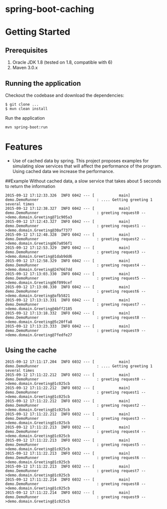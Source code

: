 spring-boot-caching
===================
# Getting Started

## Prerequisites

1. Oracle JDK 1.8 (tested on 1.8, compatible with 6)
2. Maven 3.0.x

## Running the application

Checkout the codebase and download the dependencies:

```
$ git clone ...
$ mvn clean install
```
Run the application 
```
mvn spring-boot:run
``` 

# Features
- Use of cached data by spring. This project proposes examples for simulating slow services that will affect the performance of the program. Using cached data we increase the performance.

##Example
Without cached data, a slow service that takes about 5 seconds to return the information
```
2015-09-12 17:12:33.326  INFO 6042 --- [           main] demo.DemoRunner                          : .... Getting greeting 1 several times
2015-09-12 17:12:38.327  INFO 6042 --- [           main] demo.DemoRunner                          : greeting request0 -->demo.domain.Greeting@71c905a3
2015-09-12 17:12:43.327  INFO 6042 --- [           main] demo.DemoRunner                          : greeting request1 -->demo.domain.Greeting@30af7377
2015-09-12 17:12:48.328  INFO 6042 --- [           main] demo.DemoRunner                          : greeting request2 -->demo.domain.Greeting@67a056f1
2015-09-12 17:12:53.329  INFO 6042 --- [           main] demo.DemoRunner                          : greeting request3 -->demo.domain.Greeting@1dab9dd6
2015-09-12 17:12:58.329  INFO 6042 --- [           main] demo.DemoRunner                          : greeting request4 -->demo.domain.Greeting@247667dd
2015-09-12 17:13:03.330  INFO 6042 --- [           main] demo.DemoRunner                          : greeting request5 -->demo.domain.Greeting@6f099cef
2015-09-12 17:13:08.330  INFO 6042 --- [           main] demo.DemoRunner                          : greeting request6 -->demo.domain.Greeting@afb5821
2015-09-12 17:13:13.331  INFO 6042 --- [           main] demo.DemoRunner                          : greeting request7 -->demo.domain.Greeting@4bff2185
2015-09-12 17:13:18.332  INFO 6042 --- [           main] demo.DemoRunner                          : greeting request8 -->demo.domain.Greeting@5c20ffa8
2015-09-12 17:13:23.333  INFO 6042 --- [           main] demo.DemoRunner                          : greeting request9 -->demo.domain.Greeting@7fedfe27
```

## Using the cache
```
2015-09-12 17:11:17.204  INFO 6032 --- [           main] demo.DemoRunner                          : .... Getting greeting 1 several times
2015-09-12 17:11:22.212  INFO 6032 --- [           main] demo.DemoRunner                          : greeting request0 -->demo.domain.Greeting@1c025cb
2015-09-12 17:11:22.212  INFO 6032 --- [           main] demo.DemoRunner                          : greeting request1 -->demo.domain.Greeting@1c025cb
2015-09-12 17:11:22.212  INFO 6032 --- [           main] demo.DemoRunner                          : greeting request2 -->demo.domain.Greeting@1c025cb
2015-09-12 17:11:22.212  INFO 6032 --- [           main] demo.DemoRunner                          : greeting request3 -->demo.domain.Greeting@1c025cb
2015-09-12 17:11:22.213  INFO 6032 --- [           main] demo.DemoRunner                          : greeting request4 -->demo.domain.Greeting@1c025cb
2015-09-12 17:11:22.213  INFO 6032 --- [           main] demo.DemoRunner                          : greeting request5 -->demo.domain.Greeting@1c025cb
2015-09-12 17:11:22.213  INFO 6032 --- [           main] demo.DemoRunner                          : greeting request6 -->demo.domain.Greeting@1c025cb
2015-09-12 17:11:22.213  INFO 6032 --- [           main] demo.DemoRunner                          : greeting request7 -->demo.domain.Greeting@1c025cb
2015-09-12 17:11:22.214  INFO 6032 --- [           main] demo.DemoRunner                          : greeting request8 -->demo.domain.Greeting@1c025cb
2015-09-12 17:11:22.214  INFO 6032 --- [           main] demo.DemoRunner                          : greeting request9 -->demo.domain.Greeting@1c025cb
```

